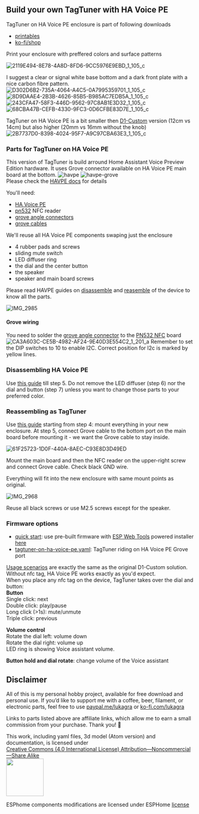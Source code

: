 ## Build your own TagTuner with HA Voice PE

TagTuner on HA Voice PE enclosure is part of following downloads
- [printables](https://www.printables.com/model/1109660)
- [ko-fi/shop](https://ko-fi.com/s/ce428ab53f)

Print your enclosure with preffered colors and surface patterns

![2119E494-8E78-4A8D-8FD6-9CC5976E9EBD_1_105_c](https://github.com/user-attachments/assets/2cb9df5c-04aa-4436-b82b-7edd00ae5280)

I suggest a clear or signal white base bottom and a dark front plate with a nice carbon fibre pattern.
![D302D6B2-735A-4064-A4C5-0A7995359701_1_105_c](https://github.com/user-attachments/assets/54da7466-62bb-4fb8-91c6-ea6ba7b7b0f7)
![8D9DAAE4-2B3B-4626-85B5-B985AC7EDB5A_1_105_c](https://github.com/user-attachments/assets/5bdd4410-c9de-40d4-b9c1-0e0009a8ee8a)
![243CFA47-58F3-446D-9562-97C8AB1E3D32_1_105_c](https://github.com/user-attachments/assets/f230cb69-4c35-416a-8985-815d6ebd3776)
![68CBA47B-CEFB-4330-9FC3-0D6CFBE83D7E_1_105_c](https://github.com/user-attachments/assets/de5ae611-83f4-4257-a3fc-b69f52332726)

TagTuner on HA Voice PE is a bit smaller then [D1-Custom](https://github.com/luka6000/TagTuner/blob/ha-voice-pe/README.md) version (12cm vs 14cm) but also higher (20mm vs 16mm without the knob)
![2B7737D0-8398-4024-95F7-A9C97CBA63E3_1_105_c](https://github.com/user-attachments/assets/3513e22a-9ef4-4424-92c9-9eba9368f3a5)

### Parts for TagTuner on HA Voice PE
This version of TagTuner is build arround Home Assistant Voice Preview Edition hardware. It uses Grove connector available on HA Voice PE main board at the bottom.
![havpe](https://voice-pe.home-assistant.io/images/voice_pe_internal_pin_headers.jpg)
![havpe-grove](https://voice-pe.home-assistant.io/images/voice_pe_internal_pin_group_03_grove_port.jpg) \
Please check the [HAVPE docs](https://voice-pe.home-assistant.io/guides/internal-gpio/#grove-port) for details 

You'll need:

- [HA Voice PE](https://www.home-assistant.io/voice-pe/)
- [pn532](https://s.click.aliexpress.com/e/_De8uw89) NFC reader
- [grove angle connectors](https://s.click.aliexpress.com/e/_DDF07mN)
- [grove cables](https://s.click.aliexpress.com/e/_DEA2jSV)

We'll reuse all HA Voice PE components swaping just the enclosure
- 4 rubber pads and screws
- sliding mute switch
- LED diffuser ring
- the dial and the center button
- the speaker
- speaker and main board screws

Please read HAVPE guides on [disassemble](https://voice-pe.home-assistant.io/guides/disassemble/) and [reasemble](https://voice-pe.home-assistant.io/guides/reassemble/) of the device to know all the parts.

![IMG_2985](https://github.com/user-attachments/assets/0504bea5-b2d1-4e60-9cbb-dd72cbd6bd10)

#### Grove wiring
You need to solder the [grove angle connector](https://s.click.aliexpress.com/e/_DDF07mN) to the [PN532 NFC](https://s.click.aliexpress.com/e/_De8uw89) board
![CA3A603C-CE5B-4982-AF24-9E40D3E554C2_1_201_a](https://github.com/user-attachments/assets/977e082d-af23-4d34-a981-68bd14b8df44)
Remember to set the DIP switches to 10 to enable I2C. Correct position for I2c is marked by yellow lines.

### Disassembling HA Voice PE
Use [this guide](https://voice-pe.home-assistant.io/guides/disassemble/) till step 5. Do not remove the LED diffuser (step 6) nor the dial and button (step 7) unless you want to change those parts to your preferred  color.

### Reassembling as TagTuner
Use [this guide](https://voice-pe.home-assistant.io/guides/reassemble/) starting from step 4: mount everything in your new enclosure. At step 5, connect Grove cable to the bottom port on the main board before mounting it - we want the Grove cable to stay inside.

![61F25723-1D0F-440A-8AEC-C93E8D3D49ED](https://github.com/user-attachments/assets/11ae2deb-b6e6-4aff-a39c-32b312fc7f8f)

Mount the main board and then the NFC reader on the upper-right screw and connect Grove cable. Check black GND wire.

Everything will fit into the new enclosure with same mount points as original.

![IMG_2968](https://github.com/user-attachments/assets/ba3e46d3-accf-408b-8471-ecc014d5d878)

Reuse all black screws or use M2.5 screws except for the speaker.

### Firmware options

- [quick start](https://luka6000.github.io/TagTuner/#installation): use pre-built firmware with [ESP Web Tools](https://esphome.github.io/esp-web-tools/) powered installer [here](https://luka6000.github.io/TagTuner/#installation)
- [tagtuner-on-ha-voice-pe.yaml](https://github.com/luka6000/TagTuner/blob/main/tagtuner-on-ha-voice-pe.yaml): TagTuner riding on HA Voice PE Grove port

[Usage scenarios](https://luka6000.github.io/TagTuner/#using-tagtuner) are exactly the same as the original D1-Custom solution. \
Without nfc tag, HA Voice PE works exactly as you'd expect. \
When you place any nfc tag on the device, TagTuner takes over the dial and button: \
**Button** \
Single click: next \
Double click: play/pause \
Long click (>1s): mute/unmute \
Triple click: previous

**Volume control** \
Rotate the dial left: volume down \
Rotate the dial right: volume up \
LED ring is showing Voice assistant volume.

**Button hold and dial rotate**: change volume of the Voice assistant

## Disclaimer
All of this is my personal hobby project, available for free download and personal use. If you’d like to support me with a coffee, beer, filament, or electronic parts, feel free to use [paypal.me/lukagra](https://paypal.me/lukagra) or [ko-fi.com/lukagra](https://ko-fi.com/lukagra)

Links to parts listed above are affiliate links, which allow me to earn a small commission from your purchase. Thank you! 🙏

This work, including yaml files, 3d model (Atom version) and documentation, is licensed under \
[Creative Commons (4.0 International License) Attribution—Noncommercial—Share Alike \
<img width="100" src="https://mirrors.creativecommons.org/presskit/buttons/88x31/png/by-nc-sa.png">](http://creativecommons.org/licenses/by-nc-sa/4.0/)

ESPhome components modifications are licensed under ESPHome [license](https://github.com/esphome/esphome?tab=License-1-ov-file#readme)
